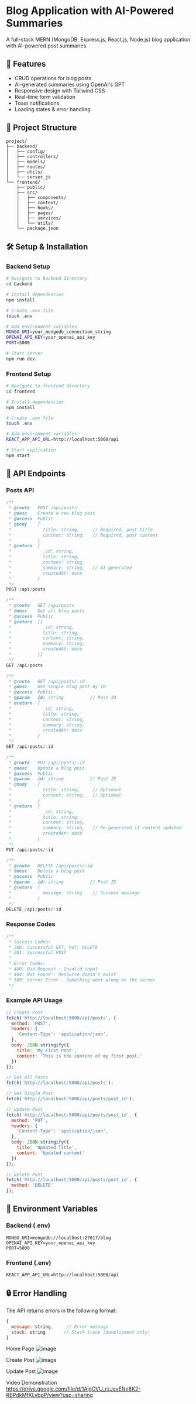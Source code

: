 # Blog Application with AI-Powered Summaries

A full-stack MERN (MongoDB, Express.js, React.js, Node.js) blog application with AI-powered post summaries.

## 🚀 Features

- CRUD operations for blog posts
- AI-generated summaries using OpenAI's GPT
- Responsive design with Tailwind CSS
- Real-time form validation
- Toast notifications
- Loading states & error handling

## 📁 Project Structure

```
project/
├── backend/
│   ├── config/
│   ├── controllers/
│   ├── models/
│   ├── routes/
│   ├── utils/
│   └── server.js
└── frontend/
    ├── public/
    ├── src/
    │   ├── components/
    │   ├── context/
    │   ├── hooks/
    │   ├── pages/
    │   ├── services/
    │   └── utils/
    └── package.json
```

## 🛠 Setup & Installation

### Backend Setup

```bash
# Navigate to backend directory
cd backend

# Install dependencies
npm install

# Create .env file
touch .env

# Add environment variables
MONGO_URI=your_mongodb_connection_string
OPENAI_API_KEY=your_openai_api_key
PORT=5000

# Start server
npm run dev
```

### Frontend Setup

```bash
# Navigate to frontend directory
cd frontend

# Install dependencies
npm install

# Create .env file
touch .env

# Add environment variables
REACT_APP_API_URL=http://localhost:5000/api

# Start application
npm start
```

## 🔌 API Endpoints

### Posts API

```javascript
/**
 * @route   POST /api/posts
 * @desc    Create a new blog post
 * @access  Public
 * @body    {
 *            title: string,     // Required, post title
 *            content: string,   // Required, post content
 *          }
 * @return  {
 *            _id: string,
 *            title: string,
 *            content: string,
 *            summary: string,   // AI-generated
 *            createdAt: date
 *          }
 */
POST /api/posts

/**
 * @route   GET /api/posts
 * @desc    Get all blog posts
 * @access  Public
 * @return  [{
 *            _id: string,
 *            title: string,
 *            content: string,
 *            summary: string,
 *            createdAt: date
 *          }]
 */
GET /api/posts

/**
 * @route   GET /api/posts/:id
 * @desc    Get single blog post by ID
 * @access  Public
 * @param   id: string          // Post ID
 * @return  {
 *            _id: string,
 *            title: string,
 *            content: string,
 *            summary: string,
 *            createdAt: date
 *          }
 */
GET /api/posts/:id

/**
 * @route   PUT /api/posts/:id
 * @desc    Update a blog post
 * @access  Public
 * @param   id: string          // Post ID
 * @body    {
 *            title: string,     // Optional
 *            content: string,   // Optional
 *          }
 * @return  {
 *            _id: string,
 *            title: string,
 *            content: string,
 *            summary: string,   // Re-generated if content updated
 *            createdAt: date
 *          }
 */
PUT /api/posts/:id

/**
 * @route   DELETE /api/posts/:id
 * @desc    Delete a blog post
 * @access  Public
 * @param   id: string          // Post ID
 * @return  {
 *            message: string    // Success message
 *          }
 */
DELETE /api/posts/:id
```

### Response Codes

```javascript
/**
 * Success Codes:
 * 200: Successful GET, PUT, DELETE
 * 201: Successful POST
 *
 * Error Codes:
 * 400: Bad Request - Invalid input
 * 404: Not Found - Resource doesn't exist
 * 500: Server Error - Something went wrong on the server
 */
```

### Example API Usage

```javascript
// Create Post
fetch('http://localhost:5000/api/posts', {
  method: 'POST',
  headers: {
    'Content-Type': 'application/json',
  },
  body: JSON.stringify({
    title: 'My First Post',
    content: 'This is the content of my first post.'
  })
});

// Get All Posts
fetch('http://localhost:5000/api/posts');

// Get Single Post
fetch('http://localhost:5000/api/posts/post_id');

// Update Post
fetch('http://localhost:5000/api/posts/post_id', {
  method: 'PUT',
  headers: {
    'Content-Type': 'application/json',
  },
  body: JSON.stringify({
    title: 'Updated Title',
    content: 'Updated content'
  })
});

// Delete Post
fetch('http://localhost:5000/api/posts/post_id', {
  method: 'DELETE'
});
```

## 📝 Environment Variables

### Backend (.env)
```
MONGO_URI=mongodb://localhost:27017/blog
OPENAI_API_KEY=your_openai_api_key
PORT=5000
```

### Frontend (.env)
```
REACT_APP_API_URL=http://localhost:5000/api
```

## 🔒 Error Handling

The API returns errors in the following format:

```javascript
{
  message: string,     // Error message
  stack: string       // Stack trace (development only)
}
```
Home Page
![image](https://github.com/user-attachments/assets/8a66f1ec-c3a3-48c2-98fc-626a2b4af792)

Create Post
![image](https://github.com/user-attachments/assets/82f23121-2819-4fae-bda5-8d4fb08358d5)

Update Post
![image](https://github.com/user-attachments/assets/9908347b-7df6-4cd2-b90f-813b2b30b14a)

Video Demonstration
https://drive.google.com/file/d/1AigOVU_rzJevENe8K2-RBPdkMfXLvbpP/view?usp=sharing
